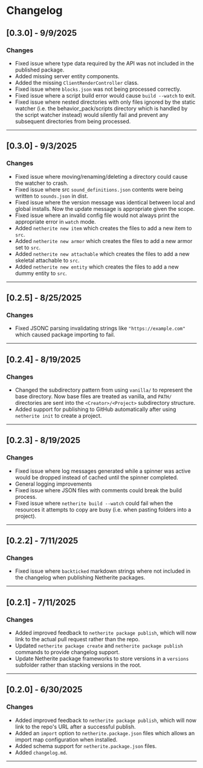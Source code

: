 # Changelog
## [0.3.0] - 9/9/2025
### Changes
- Fixed issue where type data required by the API was not included in the published package.
- Added missing server entity components.
- Added the missing `ClientRenderController` class.
- Fixed issue where `blocks.json` was not being processed correctly.
- Fixed issue where a script build error would cause `build --watch` to exit.
- Fixed issue where nested directories with only files ignored by the static watcher (i.e. the behavior_pack/scripts directory which is handled by the script watcher instead) would silently fail and prevent any subsequent directories from being processed.
---
## [0.3.0] - 9/3/2025
### Changes
- Fixed issue where moving/renaming/deleting a directory could cause the watcher to crash.
- Fixed issue where src `sound_definitions.json` contents were being written to `sounds.json` in dist.
- Fixed issue where the version message was identical between local and global installs. Now the update message is appropriate given the scope.
- Fixed issue where an invalid config file would not always print the appropriate error in `watch` mode.
- Added `netherite new item` which creates the files to add a new item to `src`.
- Added `netherite new armor` which creates the files to add a new armor set to `src`.
- Added `netherite new attachable` which creates the files to add a new skeletal attachable to `src`.
- Added `netherite new entity` which creates the files to add a new dummy entity to `src`.
---
## [0.2.5] - 8/25/2025
### Changes
- Fixed JSONC parsing invalidating strings like `"https://example.com"` which caused package importing to fail.
---
## [0.2.4] - 8/19/2025
### Changes
- Changed the subdirectory pattern from using `vanilla/` to represent the base directory. Now base files are treated as vanilla, and `PATH/` directories are sent into the `<Creator>/<Project>` subdirectory structure.
- Added support for publishing to GitHub automatically after using `netherite init` to create a project.
---
## [0.2.3] - 8/19/2025
### Changes
- Fixed issue where log messages generated while a spinner was active would be dropped instead of cached until the spinner completed.
- General logging improvements
- Fixed issue where JSON files with comments could break the build process.
- Fixed issue where `netherite build --watch` could fail when the resources it attempts to copy are busy (i.e. when pasting folders into a project).
---
## [0.2.2] - 7/11/2025
### Changes
- Fixed issue where `backticked` markdown strings where not included in the changelog when publishing Netherite packages.
---
## [0.2.1] - 7/11/2025
### Changes
- Added improved feedback to `netherite package publish`, which will now link to the actual pull request rather than the repo.
- Updated `netherite package create` and `netherite package publish` commands to provide changelog support.
- Update Netherite package frameworks to store versions in a `versions` subfolder rather than stacking versions in the root.
---
## [0.2.0] - 6/30/2025
### Changes
- Added improved feedback to `netherite package publish`, which will now link to the repo's URL after a successful publish.
- Added an `import` option to `netherite.package.json` files which allows an import map configuration when installed.
- Added schema support for `netherite.package.json` files.
- Added `changelog.md`.
---
